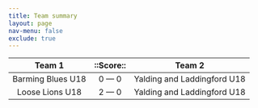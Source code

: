 ```yaml
---
title: Team summary
layout: page
nav-menu: false
exclude: true
---
```




|      Team 1       |  ::Score::  |           Team 2            |
|:-----------------:|:-----------:|:---------------------------:|
| Barming Blues U18 | 0 &mdash; 0 | Yalding and Laddingford U18 |
|  Loose Lions U18  | 2 &mdash; 0 | Yalding and Laddingford U18 |

 <br /><br /><br />